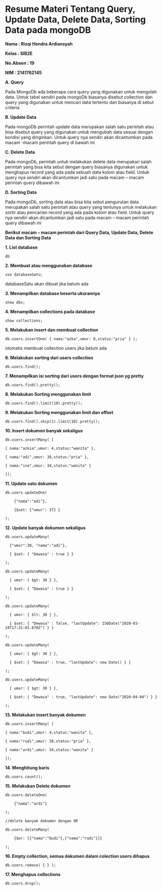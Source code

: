 # Resume Materi Tentang Query, Update Data, Delete Data, Sorting Data pada mongoDB #



**Nama      : Rizqi Hendra Ardiansyah**


**Kelas     : SIB2E**


**No.Absen  : 19**


**NIM       : 2141762145**



**A.	Query**


Pada MongoDb ada beberapa cara query yang digunakan untuk mengolah data. Untuk tabel sendiri pada mongoDb biasanya disebut collection dan query yang digunakan untuk mencari data tertentu dan biasanya di sebut criteria


**B.	Update Data**


Pada mongoDb perintah update data merupakan salah satu perintah atau bisa disebut query yang digunakan untuk mengubah data sesuai dengan kondisi yang dinginkan. Untuk query nya sendiri akan dicantumkan pada macam -macam perintah query di bawah ini


**C.	Delete Data**


Pada mongoDb, perintah untuk melakukan delete data merupakan salah perintah yang bisa kita sebut dengan query biasanya digunakan untuk menghapus record yang ada pada sebuah data kolom atau field. Untuk query nya sendiri akan dicantumkan jadi satu pada macam – macam perintah query dibawah ini


**D.	Sorting Data**


Pada mongoDb, sorting data atau bisa kita sebut pengurutan data merupakan salah satu perintah atau query yang tentunya untuk melakukan sortir atau pencarian record yang ada pada kolom atau field. Untuk query nya sendiri akan dicantumkan jadi satu pada macam – macam perintah query dibawah ini

**Berikut macam – macam perintah dari Query Data, Update Data, Delete Data dan Sorting Data**

**1.	List database**

```
db
```

**2.	Membuat atau menggunakan database**

```
use databaseSatu;
```

databaseSatu akan dibuat jika belum ada

**3.	Menampilkan database beserta ukurannya**

```
show dbs;
```

**4.	Menampilkan collections pada database**

```
show collections;
```

**5.	Melakukan insert dan membuat collection**

```
db.users.insertOne( { nama:"azka",umur: 8,status:"pria" } );
```

otomatis membuat collection users jika belum ada

**6.	Melakukan sorting dari users collection**

```
db.users.find();
```

**7.    Menampilkan isi sorting dari users dengan format json yg pretty**

```
db.users.find().pretty();
```

**8.    Melakukan Sorting menggunakan limit**

```
db.users.find().limit(10).pretty();
```

**9.	Melakukan Sorting menggunakan limit dan offset**

```
db.users.find().skip(1).limit(10).pretty();
```

**10.	Insert dokumen banyak sekaligus**

```
db.users.insertMany( [

{ nama:"azkia",umur: 4,status:"wanita" },

{ nama:"adi",umur: 38,status:"pria" },

{ nama:"ina",umur: 34,status:"wanita" }

]);
```

**11.	Update satu dokumen**

```
db.users.updateOne(

    {"nama":"adi"},

    {$set: {"umur": 37} }

);
```

**12.	Update banyak dokumen sekaligus**

```
db.users.updateMany(

  {"umur":30, "nama":"adi"},

  { $set: { "Dewasa" : true } }

);

db.users.updateMany(

  { umur: { $gt: 30 } },

  { $set: { "Dewasa" : true } }

);

db.users.updateMany(

  { umur: { $lt: 30 } },

  { $set: { "Dewasa" : false, "lastUpdate": ISODate("2020-03-24T17:31:01.670Z") } }

);

db.users.updateMany(

  { umur: { $gt: 30 } },

  { $set: { "Dewasa" : true, "lastUpdate": new Date() } }

);

db.users.updateMany(

  { umur: { $gt: 30 } },

  { $set: { "Dewasa" : true, "lastUpdate": new Date("2020-04-04") } }

);
```

**13.	Melakukan insert banyak dokumen**

```
db.users.insertMany( [

{ nama:"budi",umur: 4,status:"wanita" },

{ nama:"rudi",umur: 38,status:"pria" },

{ nama:"ardi",umur: 34,status:"wanita" }

]);
```

**14.	Menghitung baris**

```
db.users.count();
```

**15.	Melakukan Delete dokumen**

```
db.users.deleteOne(

    {"nama":"ardi"}

);

//delete banyak dokumen dengan OR

db.users.deleteMany(

    {$or: [{"nama":"budi"},{"nama":"rudi"}]}

);
```


**16.	Empty collection, semua dokumen dalam colection users dihapus**

```
db.users.remove( { } );
```

**17.	Menghapus collections**

```
db.users.drop();
```
